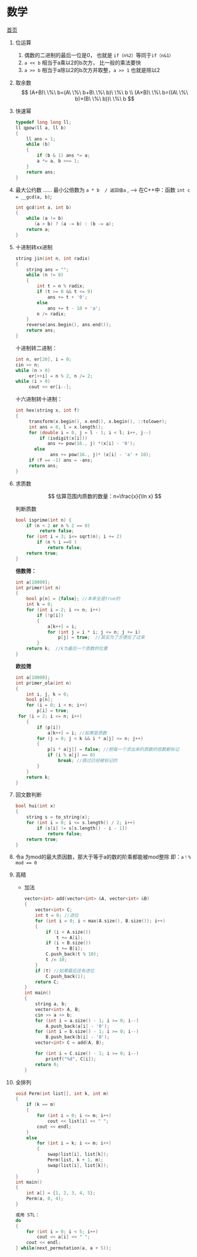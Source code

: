 # 数学

[首页](main.md)

1. 位运算
   1. 偶数的二进制的最后一位是0， 也就是 `if（n%2）`等同于`if（n&1）`
   2. `a << b` 相当于a乘以2的b次方， 比一般的乘法要快
   3. `a >> b` 相当于a除以2的b次方并取整，`a >> 1` 也就是除以2

2. 取余数
   $$
   (A+B)\ \%\ b=(A\ \%\ b+B\ \%\ b)\ \%\ b \\
   (A×B)\ \%\ b=((A\ \%\ b)×(B\ \%\ b))\ \%\ b
   $$

3. 快速幂

   ```C++
   typedef long long ll;
   ll qpow(ll a, ll b)
   {
       ll ans = 1;
       while (b)
       {
           if (b & 1) ans *= a;
           a *= a, b >>= 1;
       }
       return ans;
   }
   ```

4. 最大公约数    ...... 最小公倍数为 `a * b  / 返回值a` ,      —> 在C++中：函数 `int c = __gcd(a, b)`;

   ```C++
   int gcd(int a, int b)
   {
       while (a != b)
          (a > b) ? (a -= b) : (b -= a);
       return a;
   }
   ```

5. 十进制转xx进制

   ```C++
   string jin(int n, int radix)
   {
       string ans = "";
       while (n != 0)
       {
           int t = n % radix;
           if (t >= 0 && t <= 9)
               ans += t + '0';
           else
               ans += t - 10 + 'a';
           n /= radix;
       }
       reverse(ans.begin(), ans.end());
       return ans;
   }
   ```

   十进制转二进制：

   ```C++
   int n, er[20], i = 0;
   cin >> n;
   while (n > 0)
        er[++i] = n % 2, n /= 2;
   while (i > 0)
        cout << er[i--];
    ```

    十六进制转十进制：

   ```C++
   int hex(string x, int f)
   {
        transform(x.begin(), x.end(), x.begin(), ::tolower);
        int ans = 0, l = x.length();
        for (double i = 0, j = l - 1; i < l; i++, j--)
            if (isdigit(x[i]))
               ans += pow(16., j) *(x[i] - '0');
          else
                ans += pow(16., j)* (x[i] - 'a' + 10);
        if (f == -1) ans = -ans;
        return ans;
   }
    ```

6. 求质数

   $$
   估算范围内质数的数量：n=\frac{x}{\ln x}
   $$

    判断质数

   ```C++
   bool isprime(int n) {
       if (n < 2 or n % 2 == 0)
            return false;
       for (int i = 3; i<= sqrt(n); i += 2)
           if (n % i ==0 ) 
               return false;
       return true;
   }
   ```

    **倍数筛：**

   ```C++
   int a[10000];
   int primer(int n)
   {
       bool p[n] = {false}; //本来全是true的
       int k = 0;
       for (int i = 2; i <= n; i++)
           if (!p[i])
           {
               a[k++] = i;
               for (int j = i * i; j <= n; j += i)
                   p[j] = true;  //其实为了方便反了过来
           }
       return k;  //k为最后一个质数的位置
   }
   ```

    **欧拉筛**

   ```C++
   int a[10000];
   int primer_ola(int n)
   {
       int i, j, k = 0;
       bool p[n];
       for (i = 0; i < n; i++)
           p[i] = true;
    for (i = 2; i <= n; i++)
       {
           if (p[i])
               a[k++] = i; //如果是质数
           for (j = 0; j < k && i * a[j] <= n; j++)
           {
               p[i * a[j]] = false; //把每一个求出来的质数的倍数都标记
               if (i % a[j] == 0)
                   break; //跳过已经被标记的
           }
       }
       return k;
   }
   ```

7. 回文数判断

   ```C++
   bool hui(int x)
   {
       string s = to_string(x);
       for (int i = 0; i <= s.length() / 2; i++)
           if (s[i] != s[s.length() - i - 1])
               return false;
       return true;
   }
   ```

8. 令a 为mod的最大质因数，那大于等于a的数的阶乘都能被mod整除  即：`a！% mod == 0`

9. 高精
    - 加法

         ```C++
         vector<int> add(vector<int> &A, vector<int> &B)
         {
             vector<int> C;
             int t = 0; //进位
             for (int i = 0; i < max(A.size(), B.size()); i++)
             {
                 if (i < A.size())
                     t += A[i];
                 if (i < B.size())
                     t += B[i];
                 C.push_back(t % 10);
                 t /= 10;
             }
             if (t) //如果最后还有进位
                 C.push_back(1);
             return C;
         }
         int main()
         {
             string a, b;
             vector<int> A, B;
             cin >> a >> b;
             for (int i = a.size() - 1; i >= 0; i--)
                 A.push_back(a[i] - '0');
             for (int i = b.size() - 1; i >= 0; i--)
                 B.push_back(b[i] - '0');
             vector<int> C = add(A, B);
         
             for (int i = C.size() - 1; i >= 0; i--)
                 printf("%d", C[i]);
             return 0;
         }
         ```

10. 全排列

    ```C++
    void Perm(int list[], int k, int m)
    {
        if (k == m)
        {
            for (int i = 0; i <= m; i++)
                cout << list[i] << " ";
            cout << endl;
        }
        else
            for (int i = k; i <= m; i++)
            {
                swap(list[i], list[k]);
                Perm(list, k + 1, m);
                swap(list[i], list[k]);
            }
    }
    int main()
    {
        int a[] = {1, 2, 3, 4, 5};
        Perm(a, 0, 4);
    }
    
    或用 STL：
    do
    {
        for (int i = 0; i < 5; i++)
            cout << a[i] << " ";
        cout << endl;
    } while(next_permutation(a, a + 5));
    ```
